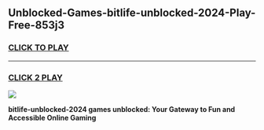 
## Unblocked-Games-bitlife-unblocked-2024-Play-Free-853j3
<h3>
<a href="https://premium76.site?title=bitlife-unblocked-2024&ref=10A">CLICK TO PLAY</a></h3>
<hr>

<h3>
<a href="https://premium76.site?title=bitlife-unblocked-2024&ref=10A">CLICK 2 PLAY</a>
  
</h3>

<a href="https://premium76.site?title=bitlife-unblocked-2024&ref=10A"><img src="https://clearcache.store/games.png"></a>


**bitlife-unblocked-2024 games unblocked: Your Gateway to Fun and Accessible Online Gaming**
